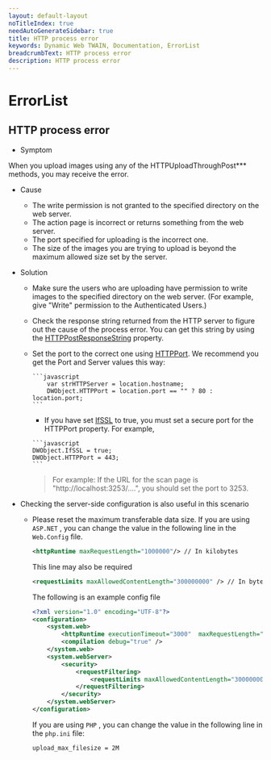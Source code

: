 ```yaml
---
layout: default-layout
noTitleIndex: true
needAutoGenerateSidebar: true
title: HTTP process error
keywords: Dynamic Web TWAIN, Documentation, ErrorList
breadcrumbText: HTTP process error
description: HTTP process error
---
```


# ErrorList

## HTTP process error

- Symptom

When you upload images using any of the HTTPUploadThroughPost\*\*\* methods, you may receive the error.

- Cause

  - The write permission is not granted to the specified directory on the web server.
  - The action page is incorrect or returns something from the web server.
  - The port specified for uploading is the incorrect one.
  - The size of the images you are trying to upload is beyond the maximum allowed size set by the server.

- Solution

  - Make sure the users who are uploading have permission to write images to the specified directory on the web server. (For example, give "Write" permission to the Authenticated Users.)
  - Check the response string returned from the HTTP server to figure out the cause of the process error. You can get this string by using the [HTTPPostResponseString]({{site.info}}api/WebTwain_IO.html#httppostresponsestring) property.
  - Set the port to the correct one using [HTTPPort]({{site.info}}api/WebTwain_IO.html#httpport). We recommend you get the Port and Server values this way:

        ```javascript
        	var strHTTPServer = location.hostname;
        	DWObject.HTTPPort = location.port == "" ? 80 : location.port;
        ```
        
       - If you have set [IfSSL]({{site.info}}api/WebTwain_IO.html#ifssl) to true, you must set a secure port for the HTTPPort property. For example, 

        ```javascript
        DWObject.IfSSL = true;
        DWObject.HTTPPort = 443;
        ```

    > For example: If the URL for the scan page is "http://localhost:3253/....", you should set the port to 3253.

- Checking the server-side configuration is also useful in this scenario

  - Please reset the maximum transferable data size. If you are using `ASP.NET` , you can change the value in the following line in the `Web.Config` file.

    ```xml
    <httpRuntime maxRequestLength="1000000"/> // In kilobytes
    ```

    This line may also be required

    ```xml
    <requestLimits maxAllowedContentLength="300000000" /> // In bytes
    ```

    The following is an example config file

    ```xml
    <?xml version="1.0" encoding="UTF-8"?>
    <configuration>
        <system.web>
            <httpRuntime executionTimeout="3000"  maxRequestLength="102400"/>
            <compilation debug="true" />
        </system.web>
        <system.webServer>
            <security>
                <requestFiltering>
                    <requestLimits maxAllowedContentLength="300000000" />
                </requestFiltering>
            </security>
        </system.webServer>
    </configuration>
    ```

    If you are using `PHP` , you can change the value in the following line in the `php.ini` file:

    ```shell
    upload_max_filesize = 2M
    ```
